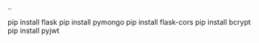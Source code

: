 ..

pip install flask 
pip install pymongo
pip install flask-cors
pip install bcrypt
pip install pyjwt